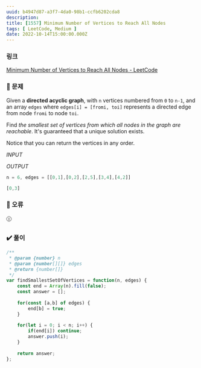 ```yaml
---
uuid: b4947d87-a3f7-4da0-98b1-ccfb6202cda8
description: 
title: [1557] Minimum Number of Vertices to Reach All Nodes
tags: [ LeetCode, Medium ]
date: 2022-10-14T15:00:00.000Z
---
```








### 링크

[Minimum Number of Vertices to Reach All Nodes - LeetCode](https://leetcode.com/problems/minimum-number-of-vertices-to-reach-all-nodes/submissions/)

### 📝 문제

Given a **directed acyclic graph**, with `n` vertices numbered from `0` to `n-1`, and an array `edges` where `edges[i] = [fromi, toi]` represents a directed edge from node `fromi` to node `toi`.

Find *the smallest set of vertices from which all nodes in the graph are reachable*. It's guaranteed that a unique solution exists.

Notice that you can return the vertices in any order.

*INPUT*

*OUTPUT*

```jsx
n = 6, edges = [[0,1],[0,2],[2,5],[3,4],[4,2]]
```

```jsx
[0,3]
```

### 🚨 오류

<aside>
🕧

</aside>

### ✔️ 풀이

```jsx
/**
 * @param {number} n
 * @param {number[][]} edges
 * @return {number[]}
 */
var findSmallestSetOfVertices = function(n, edges) {
    const end = Array(n).fill(false);
    const answer = [];
    
    for(const [a,b] of edges) {
        end[b] = true;
    }
    
    for(let i = 0; i < n; i++) {
        if(end[i]) continue;
        answer.push(i);
    }
    
    return answer;
};
```